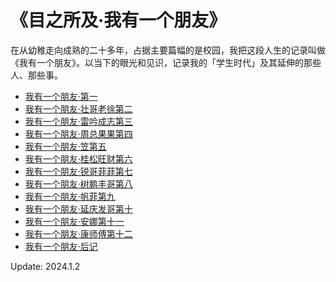# 《目之所及·我有一个朋友》

在从幼稚走向成熟的二十多年，占据主要篇幅的是校园，我把这段人生的记录叫做《我有一个朋友》。以当下的眼光和见识，记录我的「学生时代」及其延伸的那些人、那些事。

* [我有一个朋友·第一](https://github.com/ykqmain/MuZhiSuoJi-WoYouYiGePengYou/blob/main/我有一个朋友/我有一个朋友·第一.md)
* [我有一个朋友·壮哥老徐第二](https://github.com/ykqmain/MuZhiSuoJi-WoYouYiGePengYou/blob/main/我有一个朋友/我有一个朋友·壮哥老徐第二.md)
* [我有一个朋友·雷吟成志第三](https://github.com/ykqmain/MuZhiSuoJi-WoYouYiGePengYou/blob/main/我有一个朋友/我有一个朋友·雷吟成志第三.md)
* [我有一个朋友·周总果果第四](https://github.com/ykqmain/MuZhiSuoJi-WoYouYiGePengYou/blob/main/我有一个朋友/我有一个朋友·周总果果第四.md)
* [我有一个朋友·笠第五](https://github.com/ykqmain/MuZhiSuoJi-WoYouYiGePengYou/blob/main/我有一个朋友/我有一个朋友·笠第五.md)
* [我有一个朋友·桂松旺财第六](https://github.com/ykqmain/MuZhiSuoJi-WoYouYiGePengYou/blob/main/我有一个朋友/我有一个朋友·桂松旺财第六.md)
* [我有一个朋友·锐哥菲菲第七](https://github.com/ykqmain/MuZhiSuoJi-WoYouYiGePengYou/blob/main/我有一个朋友/我有一个朋友·锐哥菲菲第七.md)
* [我有一个朋友·树鹏丰哥第八](https://github.com/ykqmain/MuZhiSuoJi-WoYouYiGePengYou/blob/main/我有一个朋友/我有一个朋友·树鹏丰哥第八.md)
* [我有一个朋友·帆菲第九](https://github.com/ykqmain/MuZhiSuoJi-WoYouYiGePengYou/blob/main/我有一个朋友/我有一个朋友·帆菲第九.md)
* [我有一个朋友·延庆发哥第十](https://github.com/ykqmain/MuZhiSuoJi-WoYouYiGePengYou/blob/main/我有一个朋友/我有一个朋友·延庆发哥第十.md)
* [我有一个朋友·安娜第十一](https://github.com/ykqmain/MuZhiSuoJi-WoYouYiGePengYou/blob/main/我有一个朋友/我有一个朋友·安娜第十一.md)
* [我有一个朋友·康师傅第十二](https://github.com/ykqmain/MuZhiSuoJi-WoYouYiGePengYou/blob/main/我有一个朋友/我有一个朋友·康师傅第十二.md)
* [我有一个朋友·后记](https://github.com/ykqmain/MuZhiSuoJi-WoYouYiGePengYou/blob/main/我有一个朋友/我有一个朋友·后记.md)


Update: 2024.1.2
